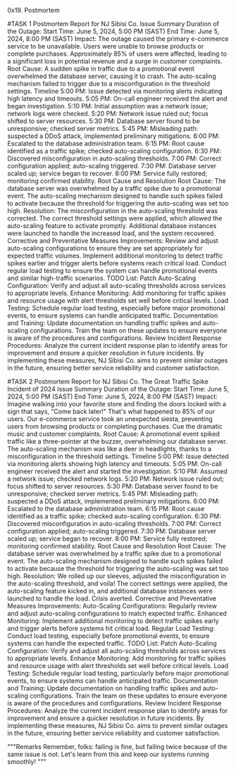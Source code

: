 0x19. Postmortem

#TASK 1
Postmortem Report for NJ Sibisi Co.
Issue Summary
Duration of the Outage:
Start Time: June 5, 2024, 5:00 PM (SAST)
End Time: June 5, 2024, 8:00 PM (SAST)
Impact:
The outage caused the primary e-commerce service to be unavailable. Users were unable to browse products or complete purchases. Approximately 85% of users were affected, leading to a significant loss in potential revenue and a surge in customer complaints.
Root Cause:
A sudden spike in traffic due to a promotional event overwhelmed the database server, causing it to crash. The auto-scaling mechanism failed to trigger due to a misconfiguration in the threshold settings.
Timeline
5:00 PM: Issue detected via monitoring alerts indicating high latency and timeouts.
5:05 PM: On-call engineer received the alert and began investigation.
5:10 PM: Initial assumption was a network issue; network logs were checked.
5:20 PM: Network issue ruled out; focus shifted to server resources.
5:30 PM: Database server found to be unresponsive; checked server metrics.
5:45 PM: Misleading path: suspected a DDoS attack, implemented preliminary mitigations.
6:00 PM: Escalated to the database administration team.
6:15 PM: Root cause identified as a traffic spike; checked auto-scaling configuration.
6:30 PM: Discovered misconfiguration in auto-scaling thresholds.
7:00 PM: Correct configuration applied; auto-scaling triggered.
7:30 PM: Database server scaled up; service began to recover.
8:00 PM: Service fully restored; monitoring confirmed stability.
Root Cause and Resolution
Root Cause:
The database server was overwhelmed by a traffic spike due to a promotional event. The auto-scaling mechanism designed to handle such spikes failed to activate because the threshold for triggering the auto-scaling was set too high.
Resolution:
The misconfiguration in the auto-scaling threshold was corrected. The correct threshold settings were applied, which allowed the auto-scaling feature to activate promptly. Additional database instances were launched to handle the increased load, and the system recovered.
Corrective and Preventative Measures
Improvements:
Review and adjust auto-scaling configurations to ensure they are set appropriately for expected traffic volumes.
Implement additional monitoring to detect traffic spikes earlier and trigger alerts before systems reach critical load.
Conduct regular load testing to ensure the system can handle promotional events and similar high-traffic scenarios.
TODO List:
Patch Auto-Scaling Configuration: Verify and adjust all auto-scaling thresholds across services to appropriate levels.
Enhance Monitoring: Add monitoring for traffic spikes and resource usage with alert thresholds set well before critical levels.
Load Testing: Schedule regular load testing, especially before major promotional events, to ensure systems can handle anticipated traffic.
Documentation and Training: Update documentation on handling traffic spikes and auto-scaling configurations. Train the team on these updates to ensure everyone is aware of the procedures and configurations.
Review Incident Response Procedures: Analyze the current incident response plan to identify areas for improvement and ensure a quicker resolution in future incidents.
By implementing these measures, NJ Sibisi Co. aims to prevent similar outages in the future, ensuring better service reliability and customer satisfaction.


#TASK 2
Postmortem Report for NJ Sibisi Co.
The Great Traffic Spike Incident of 2024
Issue Summary
Duration of the Outage:
Start Time: June 5, 2024, 5:00 PM (SAST)
End Time: June 5, 2024, 8:00 PM (SAST)
Impact:
Imagine walking into your favorite store and finding the doors locked with a sign that says, "Come back later!" That's what happened to 85% of our users. Our e-commerce service took an unexpected siesta, preventing users from browsing products or completing purchases. Cue the dramatic music and customer complaints.
Root Cause:
A promotional event spiked traffic like a three-pointer at the buzzer, overwhelming our database server. The auto-scaling mechanism was like a deer in headlights, thanks to a misconfiguration in the threshold settings.
Timeline
5:00 PM:  Issue detected via monitoring alerts showing high latency and timeouts.
5:05 PM:  On-call engineer received the alert and started the investigation.
5:10 PM:  Assumed a network issue; checked network logs.
5:20 PM:  Network issue ruled out; focus shifted to server resources.
5:30 PM:  Database server found to be unresponsive; checked server metrics.
5:45 PM:  Misleading path: suspected a DDoS attack, implemented preliminary mitigations.
6:00 PM:  Escalated to the database administration team.
6:15 PM:  Root cause identified as a traffic spike; checked auto-scaling configuration.
6:30 PM:  Discovered misconfiguration in auto-scaling thresholds.
7:00 PM:  Correct configuration applied; auto-scaling triggered.
7:30 PM:  Database server scaled up; service began to recover.
8:00 PM:  Service fully restored; monitoring confirmed stability.
Root Cause and Resolution
Root Cause:
The database server was overwhelmed by a traffic spike due to a promotional event. The auto-scaling mechanism designed to handle such spikes failed to activate because the threshold for triggering the auto-scaling was set too high.
Resolution:
We rolled up our sleeves, adjusted the misconfiguration in the auto-scaling threshold, and voila! The correct settings were applied, the auto-scaling feature kicked in, and additional database instances were launched to handle the load. Crisis averted.
Corrective and Preventative Measures
Improvements:
Auto-Scaling Configurations: Regularly review and adjust auto-scaling configurations to match expected traffic.
Enhanced Monitoring: Implement additional monitoring to detect traffic spikes early and trigger alerts before systems hit critical load.
Regular Load Testing: Conduct load testing, especially before promotional events, to ensure systems can handle the expected traffic.
TODO List:
Patch Auto-Scaling Configuration: Verify and adjust all auto-scaling thresholds across services to appropriate levels.
Enhance Monitoring: Add monitoring for traffic spikes and resource usage with alert thresholds set well before critical levels.
Load Testing: Schedule regular load testing, particularly before major promotional events, to ensure systems can handle anticipated traffic.
Documentation and Training: Update documentation on handling traffic spikes and auto-scaling configurations. Train the team on these updates to ensure everyone is aware of the procedures and configurations.
Review Incident Response Procedures: Analyze the current incident response plan to identify areas for improvement and ensure a quicker resolution in future incidents.
By implementing these measures, NJ Sibisi Co. aims to prevent similar outages in the future, ensuring better service reliability and customer satisfaction.

"""Remarks 
Remember, folks: failing is fine, but failing twice because of the same issue is not. Let's learn from this and keep our systems running smoothly! 
"""

